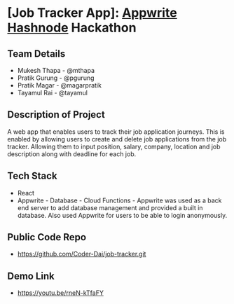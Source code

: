 # [Job Tracker App]: [Appwrite](https://appwrite.io) [Hashnode](https://hashnode.com) Hackathon

## Team Details

- Mukesh Thapa - @mthapa
- Pratik Gurung - @pgurung
- Pratik Magar - @magarpratik
- Tayamul Rai - @tayamul

## Description of Project

A web app that enables users to track their job application journeys. This is enabled by allowing users to create and delete job applications from the job tracker. Allowing them to input position, salary, company, location and job description along with deadline for each job.

## Tech Stack

- React
- Appwrite - Database - Cloud Functions -
  Appwrite was used as a back end server to add database management and provided a built in database. Also used Appwrite for users to be able to login anonymously.

## Public Code Repo

- https://github.com/Coder-Dai/job-tracker.git

## Demo Link

- https://youtu.be/rneN-kTfaFY

